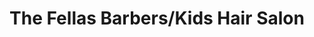 ---
title: "The Fellas Barbers/Kids Hair Salon"
url: /chelmsford/the-fellas-barbers-kids-hair-salon/
shop: Friseur
---